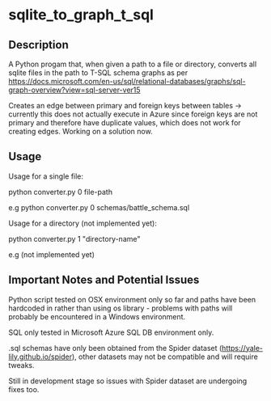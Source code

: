 # sqlite_to_graph_t_sql

## Description

A Python progam that, when given a path to a file or directory, converts all sqlite files in the path to T-SQL schema graphs as per https://docs.microsoft.com/en-us/sql/relational-databases/graphs/sql-graph-overview?view=sql-server-ver15

Creates an edge between primary and foreign keys between tables -> currently this does not actually execute in Azure since foreign keys are not primary and therefore have duplicate values, which does not work for creating edges. Working on a solution now. 

## Usage

Usage for a single file:

python converter.py 0 file-path

e.g python converter.py 0 schemas/battle_schema.sql

Usage for a directory (not implemented yet):

python converter.py 1 "directory-name"

e.g (not implemented yet)

## Important Notes and Potential Issues

Python script tested on OSX environment only so far and paths have been hardcoded in rather than using os library - problems with paths will probably be encountered in a Windows environment. 

SQL only tested in Microsoft Azure SQL DB environment only.

.sql schemas have only been obtained from the Spider dataset (https://yale-lily.github.io/spider), other datasets may not be compatible and will require tweaks. 

Still in development stage so issues with Spider dataset are undergoing fixes too. 